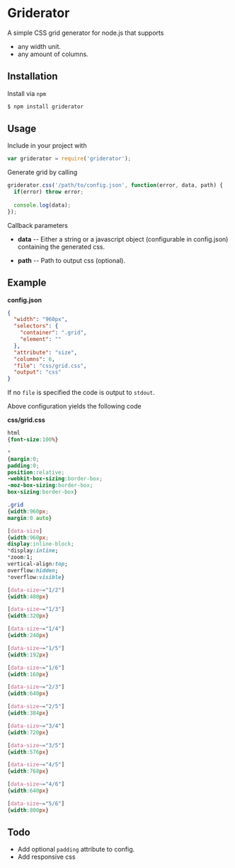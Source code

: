 # Griderator

A simple CSS grid generator for node.js that supports

* any width unit.
* any amount of columns.

## Installation

Install via ```npm```

```bash
$ npm install griderator
```

## Usage

Include in your project with

```javascript
var griderator = require('griderator');
```

Generate grid by calling

```javascript
griderator.css('/path/to/config.json', function(error, data, path) {
  if(error) throw error;
  
  console.log(data);
});
```

Callback parameters

* **data** -- Either a string or a javascript object (configurable in config.json) containing the generated css.

* **path** -- Path to output css (optional).

## Example

**config.json**
```json
{
  "width": "960px",
  "selectors": {
    "container": ".grid",
    "element": ""
  },
  "attribute": "size",
  "columns": 6,
  "file": "css/grid.css",
  "output": "css"
}

```

If no ```file``` is specified the code is output to ```stdout```.

Above configuration yields the following code

**css/grid.css**
```css
html
{font-size:100%}

*
{margin:0;
padding:0;
position:relative;
-webkit-box-sizing:border-box;
-moz-box-sizing:border-box;
box-sizing:border-box}

.grid
{width:960px;
margin:0 auto}

[data-size]
{width:960px;
display:inline-block;
*display:inline;
*zoom:1;
vertical-align:top;
overflow:hidden;
*overflow:visible}

[data-size~="1/2"]
{width:480px}

[data-size~="1/3"]
{width:320px}

[data-size~="1/4"]
{width:240px}

[data-size~="1/5"]
{width:192px}

[data-size~="1/6"]
{width:160px}

[data-size~="2/3"]
{width:640px}

[data-size~="2/5"]
{width:384px}

[data-size~="3/4"]
{width:720px}

[data-size~="3/5"]
{width:576px}

[data-size~="4/5"]
{width:768px}

[data-size~="4/6"]
{width:640px}

[data-size~="5/6"]
{width:800px}
```

## Todo

* Add optional ```padding``` attribute to config.
* Add responsive css